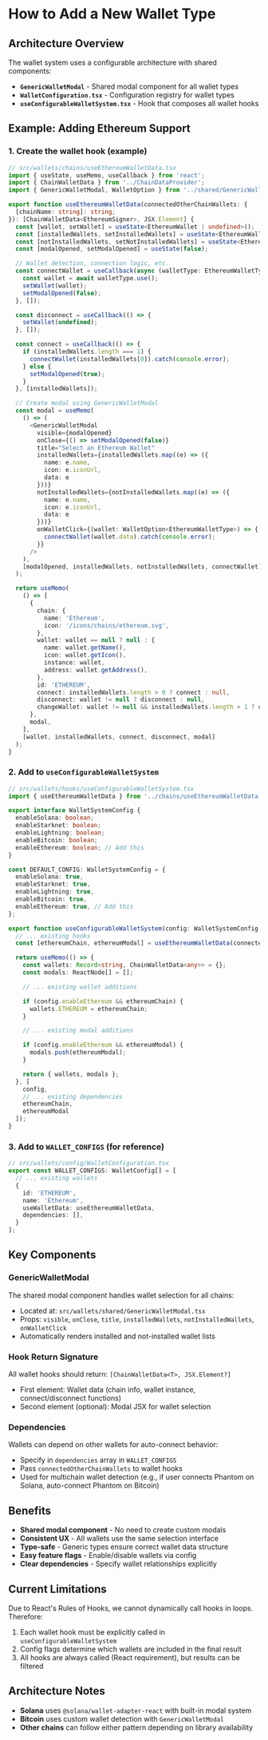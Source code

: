 # How to Add a New Wallet Type

## Architecture Overview

The wallet system uses a configurable architecture with shared components:
- **`GenericWalletModal`** - Shared modal component for all wallet types
- **`WalletConfiguration.tsx`** - Configuration registry for wallet types
- **`useConfigurableWalletSystem.tsx`** - Hook that composes all wallet hooks

## Example: Adding Ethereum Support

### 1. Create the wallet hook (example)

```typescript
// src/wallets/chains/useEthereumWalletData.tsx
import { useState, useMemo, useCallback } from 'react';
import { ChainWalletData } from '../ChainDataProvider';
import { GenericWalletModal, WalletOption } from '../shared/GenericWalletModal';

export function useEthereumWalletData(connectedOtherChainWallets: {
  [chainName: string]: string;
}): [ChainWalletData<EthereumSigner>, JSX.Element] {
  const [wallet, setWallet] = useState<EthereumWallet | undefined>();
  const [installedWallets, setInstalledWallets] = useState<EthereumWalletType[]>([]);
  const [notInstalledWallets, setNotInstalledWallets] = useState<EthereumWalletType[]>([]);
  const [modalOpened, setModalOpened] = useState(false);

  // Wallet detection, connection logic, etc.
  const connectWallet = useCallback(async (walletType: EthereumWalletType) => {
    const wallet = await walletType.use();
    setWallet(wallet);
    setModalOpened(false);
  }, []);

  const disconnect = useCallback(() => {
    setWallet(undefined);
  }, []);

  const connect = useCallback(() => {
    if (installedWallets.length === 1) {
      connectWallet(installedWallets[0]).catch(console.error);
    } else {
      setModalOpened(true);
    }
  }, [installedWallets]);

  // Create modal using GenericWalletModal
  const modal = useMemo(
    () => (
      <GenericWalletModal
        visible={modalOpened}
        onClose={() => setModalOpened(false)}
        title="Select an Ethereum Wallet"
        installedWallets={installedWallets.map((e) => ({
          name: e.name,
          icon: e.iconUrl,
          data: e
        }))}
        notInstalledWallets={notInstalledWallets.map((e) => ({
          name: e.name,
          icon: e.iconUrl,
          data: e
        }))}
        onWalletClick={(wallet: WalletOption<EthereumWalletType>) => {
          connectWallet(wallet.data).catch(console.error);
        }}
      />
    ),
    [modalOpened, installedWallets, notInstalledWallets, connectWallet]
  );

  return useMemo(
    () => [
      {
        chain: {
          name: 'Ethereum',
          icon: '/icons/chains/ethereum.svg',
        },
        wallet: wallet == null ? null : {
          name: wallet.getName(),
          icon: wallet.getIcon(),
          instance: wallet,
          address: wallet.getAddress(),
        },
        id: 'ETHEREUM',
        connect: installedWallets.length > 0 ? connect : null,
        disconnect: wallet != null ? disconnect : null,
        changeWallet: wallet != null && installedWallets.length > 1 ? connect : null,
      },
      modal,
    ],
    [wallet, installedWallets, connect, disconnect, modal]
  );
}
```

### 2. Add to `useConfigurableWalletSystem`

```typescript
// src/wallets/hooks/useConfigurableWalletSystem.tsx
import { useEthereumWalletData } from '../chains/useEthereumWalletData';

export interface WalletSystemConfig {
  enableSolana: boolean;
  enableStarknet: boolean;
  enableLightning: boolean;
  enableBitcoin: boolean;
  enableEthereum: boolean; // Add this
}

const DEFAULT_CONFIG: WalletSystemConfig = {
  enableSolana: true,
  enableStarknet: true,
  enableLightning: true,
  enableBitcoin: true,
  enableEthereum: true, // Add this
};

export function useConfigurableWalletSystem(config: WalletSystemConfig = DEFAULT_CONFIG): WalletSystemResult {
  // ... existing hooks
  const [ethereumChain, ethereumModal] = useEthereumWalletData(connectedWallets);

  return useMemo(() => {
    const wallets: Record<string, ChainWalletData<any>> = {};
    const modals: ReactNode[] = [];

    // ... existing wallet additions

    if (config.enableEthereum && ethereumChain) {
      wallets.ETHEREUM = ethereumChain;
    }

    // ... existing modal additions

    if (config.enableEthereum && ethereumModal) {
      modals.push(ethereumModal);
    }

    return { wallets, modals };
  }, [
    config,
    // ... existing dependencies
    ethereumChain,
    ethereumModal
  ]);
}
```

### 3. Add to `WALLET_CONFIGS` (for reference)

```typescript
// src/wallets/config/WalletConfiguration.tsx
export const WALLET_CONFIGS: WalletConfig[] = [
  // ... existing wallets
  {
    id: 'ETHEREUM',
    name: 'Ethereum',
    useWalletData: useEthereumWalletData,
    dependencies: [],
  }
];
```

## Key Components

### GenericWalletModal
The shared modal component handles wallet selection for all chains:
- Located at: `src/wallets/shared/GenericWalletModal.tsx`
- Props: `visible`, `onClose`, `title`, `installedWallets`, `notInstalledWallets`, `onWalletClick`
- Automatically renders installed and not-installed wallet lists

### Hook Return Signature
All wallet hooks should return: `[ChainWalletData<T>, JSX.Element?]`
- First element: Wallet data (chain info, wallet instance, connect/disconnect functions)
- Second element (optional): Modal JSX for wallet selection

### Dependencies
Wallets can depend on other wallets for auto-connect behavior:
- Specify in `dependencies` array in `WALLET_CONFIGS`
- Pass `connectedOtherChainWallets` to wallet hooks
- Used for multichain wallet detection (e.g., if user connects Phantom on Solana, auto-connect Phantom on Bitcoin)

## Benefits

- **Shared modal component** - No need to create custom modals
- **Consistent UX** - All wallets use the same selection interface
- **Type-safe** - Generic types ensure correct wallet data structure
- **Easy feature flags** - Enable/disable wallets via config
- **Clear dependencies** - Specify wallet relationships explicitly

## Current Limitations

Due to React's Rules of Hooks, we cannot dynamically call hooks in loops. Therefore:
1. Each wallet hook must be explicitly called in `useConfigurableWalletSystem`
2. Config flags determine which wallets are included in the final result
3. All hooks are always called (React requirement), but results can be filtered

## Architecture Notes

- **Solana** uses `@solana/wallet-adapter-react` with built-in modal system
- **Bitcoin** uses custom wallet detection with `GenericWalletModal`
- **Other chains** can follow either pattern depending on library availability